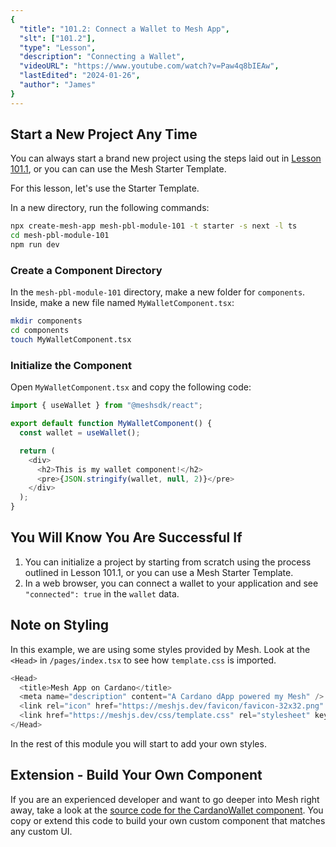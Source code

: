 ```yaml
---
{
  "title": "101.2: Connect a Wallet to Mesh App",
  "slt": ["101.2"],
  "type": "Lesson",
  "description": "Connecting a Wallet",
  "videoURL": "https://www.youtube.com/watch?v=Paw4q8bIEAw",
  "lastEdited": "2024-01-26",
  "author": "James"
}
---
```


## Start a New Project Any Time

You can always start a brand new project using the steps laid out in [Lesson 101.1](/course/module/101/1011), or you can can use the Mesh Starter Template.

For this lesson, let's use the Starter Template.

In a new directory, run the following commands:

```bash
npx create-mesh-app mesh-pbl-module-101 -t starter -s next -l ts
cd mesh-pbl-module-101
npm run dev
```

### Create a Component Directory

In the `mesh-pbl-module-101` directory, make a new folder for `components`. Inside, make a new file named `MyWalletComponent.tsx`:

```bash
mkdir components
cd components
touch MyWalletComponent.tsx
```

### Initialize the Component

Open `MyWalletComponent.tsx` and copy the following code:

```typescript
import { useWallet } from "@meshsdk/react";

export default function MyWalletComponent() {
  const wallet = useWallet();

  return (
    <div>
      <h2>This is my wallet component!</h2>
      <pre>{JSON.stringify(wallet, null, 2)}</pre>
    </div>
  );
}
```

## You Will Know You Are Successful If

1. You can initialize a project by starting from scratch using the process outlined in Lesson 101.1, or you can use a Mesh Starter Template.
2. In a web browser, you can connect a wallet to your application and see `"connected": true` in the `wallet` data.

## Note on Styling

In this example, we are using some styles provided by Mesh. Look at the `<Head>` in `/pages/index.tsx` to see how `template.css` is imported.

```typescript
<Head>
  <title>Mesh App on Cardano</title>
  <meta name="description" content="A Cardano dApp powered my Mesh" />
  <link rel="icon" href="https://meshjs.dev/favicon/favicon-32x32.png" />
  <link href="https://meshjs.dev/css/template.css" rel="stylesheet" key="mesh-demo" />
</Head>
```

In the rest of this module you will start to add your own styles.

## Extension - Build Your Own Component

If you are an experienced developer and want to go deeper into Mesh right away, take a look at the [source code for the CardanoWallet component](https://github.com/MeshJS/mesh/blob/main/packages/demo/components/pages/apis/browserwallet/connectWallet.tsx). You copy or extend this code to build your own custom component that matches any custom UI.
